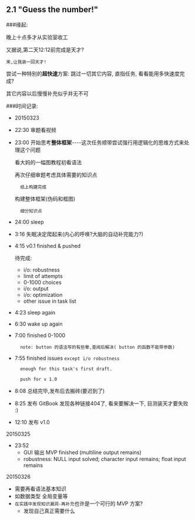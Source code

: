 ## 2.1 "Guess the number!"

###缘起:

晚上十点多才从实验室收工

又据说,第二天12:12前完成是天才?

`来,让我装一回天才!`

尝试一种特别的**超快速**方案: 跳过一切其它内容, 直指任务, 看看能用多快速度完成?

其它内容以后慢慢补充似乎并无不可


###时间记录: 

- 20150323 

- 22:30 审题看视频

- 23:00 开始思考**整体框架**----这次任务顺带尝试强行用逻辑化的思维方式来处理这个问题

    看大妈的一幅图教程初看语法

    再次仔细审题考虑具体需要的知识点

	    纸上构建完成
	
    构建整体框架(伪码和框图)

		细分知识点


- 24:00 sleep

- 3:16 失眠决定爬起来(内心的呼唤?大脑的自动补完能力?)

- 4:15 v0.1 finished & pushed

	待完成:

	- i/o: robustness
	- limit of attempts
	- 0-1000 choices
	- i/o: output
	- i/o: optimization
	- other issue in task list

- 4:23 sleep again 

- 6:30 wake up again

- 7:00 finished 0-1000

		note: button 的语法写的有些晕,查阅后解决( button 的函数不能带参数)
	
- 7:55 finished issues `except i/o robustness`

		enough for this task's first draft.
	
		push for v 1.0

- 8:08 总结完毕,发布后去搬砖(要迟到了)
- 8:25 发布 GitBook 发现各种链接404了, 看来要解决一下, 目测装天才要失败 :)
- 12:10 发布 v1.0

20150325

- 23:52 
  - GUI 输出 MVP finished (multiline output remains)
  - robustness: NULL input solved; character input remains; float input remains

20150326

- 需要再看语法基本知识
- 如数据类型 全局变量等
- `在实践中发现知识漏洞-再补充`也许是一个可行的 MVP 方案?
  - 发现自己真正需要什么